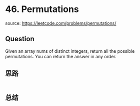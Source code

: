 # 46. Permutations

source: <https://leetcode.com/problems/permutations/>

## Question

Given an array nums of distinct integers, return all the possible permutations. You can return the answer in any order.

## 思路

```js

```

## 总结
